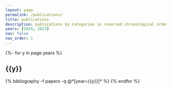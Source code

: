 ```yaml
---
layout: page
permalink: /publications/
title: publications
description: publications by categories in reversed chronological order. generated by jekyll-scholar.
years: [2024, 2023]
nav: false
nav_order: 1
---
```

<!-- _pages/publications.md -->
<div class="publications">

{%- for y in page.years %}
  <h2 class="year">{{y}}</h2>
  {% bibliography -f papers -q @*[year={{y}}]* %}
{% endfor %}

</div>
